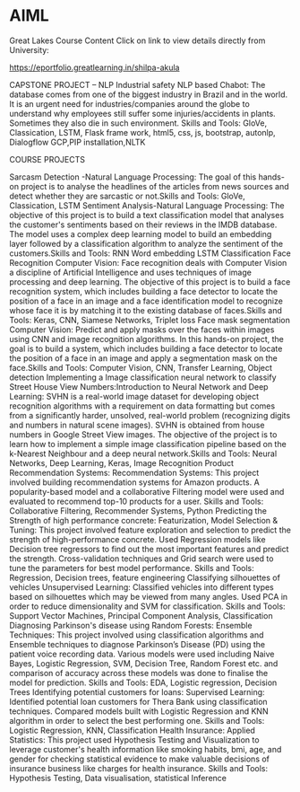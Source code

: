 # AIML
Great Lakes Course Content
Click on link to view details directly from University:

https://eportfolio.greatlearning.in/shilpa-akula




CAPSTONE PROJECT – NLP
Industrial safety NLP based Chabot: The database comes from one of the biggest industry in Brazil and in the world. It is an urgent need for industries/companies around the globe to understand why employees still suffer some injuries/accidents in plants. Sometimes they also die in such environment. Skills and Tools: GloVe, Classication, LSTM, Flask frame work, html5, css, js, bootstrap, autonlp, Dialogflow GCP,PIP installation,NLTK

COURSE PROJECTS

Sarcasm Detection -Natural Language Processing: The goal of this hands-on project is to analyse the headlines of the articles from news sources and detect whether they are sarcastic or not.Skills and Tools: GloVe, Classication, LSTM
Sentiment Analysis-Natural Language Processing:  The objective of this project is to build a text classification model that analyses the customer's sentiments based on their reviews in the IMDB database. The model uses a complex deep learning model to build an embedding layer followed by a classification algorithm to analyze the sentiment of the customers.Skills and Tools: RNN Word embedding LSTM Classification
Face Recognition Computer Vision: Face recognition deals with Computer Vision a discipline of Artificial Intelligence and uses techniques of image processing and deep learning. The objective of this project is to build a face recognition system, which includes building a face detector to locate the position of a face in an image and a face identification model to recognize whose face it is by matching it to the existing database of faces.Skills and Tools: Keras, CNN, Siamese Networks, Triplet loss
Face mask segmentation Computer Vision: Predict and apply masks over the faces within images using CNN and image recognition algorithms. In this hands-on project, the goal is to build a system, which includes building a face detector to locate the position of a face in an image and apply a segmentation mask on the face.Skills and Tools: Computer Vision, CNN, Transfer Learning, Object detection
Implementing a Image classification neural network to classify Street House View Numbers:Introduction to Neural Network and Deep Learning: SVHN is a real-world image dataset for developing object recognition algorithms with a requirement on data formatting but comes from a significantly harder, unsolved, real-world problem (recognizing digits and numbers in natural scene images). SVHN is obtained from house numbers in Google Street View images. The objective of the project is to learn how to implement a simple image classification pipeline based on the k-Nearest Neighbour and a deep neural network.Skills and Tools: Neural Networks, Deep Learning, Keras, Image Recognition
Product Recommendation Systems: Recommendation Systems: This project involved building recommendation systems for Amazon products. A popularity-based model and a collaborative Filtering model were used and evaluated to recommend top-10 products for a user. Skills and Tools: Collaborative Filtering, Recommender Systems, Python
Predicting the Strength of high performance concrete: Featurization, Model Selection & Tuning: This project involved feature exploration and selection to predict the strength of high-performance concrete. Used Regression models like Decision tree regressors to find out the most important features and predict the strength. Cross-validation techniques and Grid search were used to tune the parameters for best model performance. Skills and Tools: Regression, Decision trees, feature engineering
Classifying silhouettes of vehicles Unsupervised Learning: Classified vehicles into different types based on silhouettes which may be viewed from many angles. Used PCA in order to reduce dimensionality and SVM for classification. Skills and Tools: Support Vector Machines, Principal Component Analysis, Classification
Diagnosing Parkinson's disease using Random Forests: Ensemble Techniques: This project involved using classification algorithms and Ensemble techniques to diagnose Parkinson’s Disease (PD) using the patient voice recording data. Various models were used including Naive Bayes, Logistic Regression, SVM, Decision Tree, Random Forest etc. and comparison of accuracy across these models was done to finalise the model for prediction. Skills and Tools: EDA, Logistic regression, Decision Trees
Identifying potential customers for loans: Supervised Learning: Identified potential loan customers for Thera Bank using classification techniques. Compared models built with Logistic Regression and KNN algorithm in order to select the best performing one. Skills and Tools: Logistic Regression, KNN, Classification
Health Insurance: Applied Statistics: This project used Hypothesis Testing and Visualization to leverage customer's health information like smoking habits, bmi, age, and gender for checking statistical evidence to make valuable decisions of insurance business like charges for health insurance. Skills and Tools: Hypothesis Testing, Data visualisation, statistical Inference

